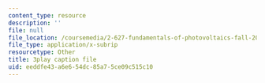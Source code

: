 ```yaml
---
content_type: resource
description: ''
file: null
file_location: /coursemedia/2-627-fundamentals-of-photovoltaics-fall-2013/eeddfe43a6e654dc85a75ce09c515c10_W1Wh00CQ-Vc.vtt
file_type: application/x-subrip
resourcetype: Other
title: 3play caption file
uid: eeddfe43-a6e6-54dc-85a7-5ce09c515c10
---
```

